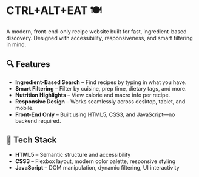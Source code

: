 # CTRL+ALT+EAT 🍽️

A modern, front-end-only recipe website built for fast, ingredient-based discovery. Designed with accessibility, responsiveness, and smart filtering in mind.

## 🔍 Features

- **Ingredient-Based Search** – Find recipes by typing in what you have.
- **Smart Filtering** – Filter by cuisine, prep time, dietary tags, and more.
- **Nutrition Highlights** – View calorie and macro info per recipe.
- **Responsive Design** – Works seamlessly across desktop, tablet, and mobile.
- **Front-End Only** – Built using HTML5, CSS3, and JavaScript—no backend required.

## 🧠 Tech Stack

- **HTML5** – Semantic structure and accessibility
- **CSS3** – Flexbox layout, modern color palette, responsive styling
- **JavaScript** – DOM manipulation, dynamic filtering, UI interactivity


